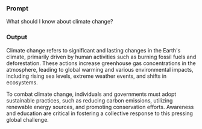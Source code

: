 ### **Prompt**

What should I know about climate change?

### **Output**

Climate change refers to significant and lasting changes in the Earth's climate, primarily driven by human activities such as burning fossil fuels and deforestation. These actions increase greenhouse gas concentrations in the atmosphere, leading to global warming and various environmental impacts, including rising sea levels, extreme weather events, and shifts in ecosystems.

To combat climate change, individuals and governments must adopt sustainable practices, such as reducing carbon emissions, utilizing renewable energy sources, and promoting conservation efforts. Awareness and education are critical in fostering a collective response to this pressing global challenge.